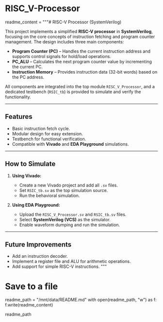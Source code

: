 # RISC_V-Processor
readme_content = """# RISC-V Processor (SystemVerilog)

This project implements a simplified **RISC-V processor** in **SystemVerilog**, focusing on the core concepts of instruction fetching and program counter management. The design includes three main components:  
- **Program Counter (PC)** – Handles the current instruction address and supports control signals for hold/load operations.  
- **PC_ALU** – Calculates the next program counter value by incrementing the current PC.  
- **Instruction Memory** – Provides instruction data (32-bit words) based on the PC address.  

All components are integrated into the top module `RISC_V_Processor`, and a dedicated testbench (`RSIC_tb`) is provided to simulate and verify the functionality.

---

## **Features**
- Basic instruction fetch cycle.
- Modular design for easy extension.
- Testbench for functional verification.
- Compatible with **Vivado** and **EDA Playground** simulations.

---

## **How to Simulate**
1. **Using Vivado:**
   - Create a new Vivado project and add all `.sv` files.
   - Set `RSIC_tb.sv` as the top simulation source.
   - Run the behavioral simulation.

2. **Using EDA Playground:**
   - Upload the `RISC_V_Processor.sv` and `RSIC_tb.sv` files.
   - Select **SystemVerilog (VCS)** as the simulator.
   - Enable waveform dumping and run the simulation.

---

## **Future Improvements**
- Add an instruction decoder.
- Implement a register file and ALU for arithmetic operations.
- Add support for simple RISC-V instructions.
"""

# Save to a file
readme_path = "/mnt/data/README.md"
with open(readme_path, "w") as f:
    f.write(readme_content)

readme_path
